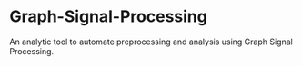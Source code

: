# Graph-Signal-Processing
An analytic tool to automate preprocessing and analysis using Graph Signal Processing.

